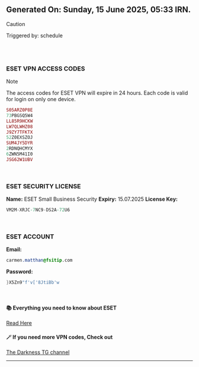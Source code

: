 ## Generated On: Sunday, 15 June 2025, 05:33 IRN.

> [!CAUTION]
> Triggered by: schedule

<br></br>

### ESET VPN ACCESS CODES

> [!NOTE]
> The access codes for ESET VPN will expire in 24 hours.
> Each code is valid for login on only one device.

```ruby
S05ARZ0P8E
73PBGSQ5W4
LL85R9HCKW
LW7QLWHZ08
J9ZY7TFKTX
52Z0EXSZOJ
SUM4JY5DYR
2RDNQHCMYX
6ZWN5M41I0
JSG62W1UBV
```

</br>

### ESET SECURITY LICENSE

**Name:** ESET Small Business Security
**Expiry:** 15.07.2025
**License Key:**

```POV-Ray SDL
VM2M-XRJC-7NC9-DS2A-72U6
```

</br>

### ESET ACCOUNT

**Email:**

```CSS
carmen.matthan@fsitip.com
```

**Password:**

```POV-Ray SDL
}X5Zn9"f'v['8JtiBb'w
```

</br>

#### 📚 Everything you need to know about ESET

[Read Here](https://t.me/F_NiREvil/2113)

#### 🪄 If you need more VPN codes, Check out

[The Darkness TG channel](https://t.me/Eset_key_trial)

---

<br></br>

